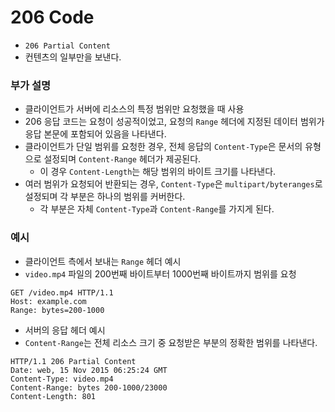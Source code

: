 # 206 Code
* `206 Partial Content`
* 컨텐츠의 일부만을 보낸다.

### 부가 설명
* 클라이언트가 서버에 리소스의 특정 범위만 요청했을 때 사용
* 206 응답 코드는 요청이 성공적이었고, 요청의 `Range` 헤더에 지정된 데이터 범위가 응답 본문에 포함되어 있음을 나타낸다.
* 클라이언트가 단일 범위를 요청한 경우, 전체 응답의 `Content-Type`은 문서의 유형으로 설정되며 `Content-Range` 헤더가 제공된다.
  * 이 경우 `Content-Length`는 해당 범위의 바이트 크기를 나타낸다.
* 여러 범위가 요청되어 반환되는 경우, `Content-Type`은 `multipart/byteranges`로 설정되며 각 부분은 하나의 범위를 커버한다.
  * 각 부분은 자체 `Content-Type`과 `Content-Range`를 가지게 된다.

### 예시
* 클라이언트 측에서 보내는 `Range` 헤더 예시
* `video.mp4` 파일의 200번째 바이트부터 1000번째 바이트까지 범위를 요청
```vbnet
GET /video.mp4 HTTP/1.1
Host: example.com
Range: bytes=200-1000
```

* 서버의 응답 헤더 예시
* `Content-Range`는 전체 리소스 크기 중 요청받은 부분의 정확한 범위를 나타낸다.
```vbnet
HTTP/1.1 206 Partial Content
Date: web, 15 Nov 2015 06:25:24 GMT
Content-Type: video.mp4
Content-Range: bytes 200-1000/23000
Content-Length: 801 
```

